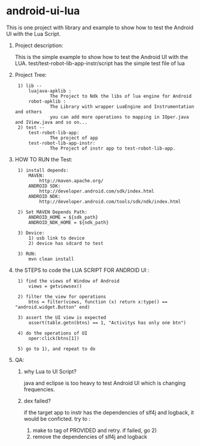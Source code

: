 android-ui-lua
==============

This is one project with library and example to show how to test the Android UI with the Lua Script. 


1. Project description:

    This is the simple example to show how to test the Android UI with the LUA.
    test/test-robot-lib-app-instr/script has the simple test file of lua

2. Project Tree:

        1) lib --
            luajava-apklib :  
                    The Project to Ndk the libs of lua engine for Android 
            robot-apklib : 
                    The Library with wrapper LuaEngine and Instrumentation and others
                    you can add more operations to mapping in IOper.java and IView.java and so on...
        2) test --
            test-robot-lib-app:
                    The project of app
            test-robot-lib-app-instr:
                    The Project of instr app to test-robot-lib-app.

3. HOW TO RUN the Test:

        1) install depends:
            MAVEN: 
                http://maven.apache.org/
            ANDROID SDK:
                http://developer.android.com/sdk/index.html            
            ANDROID NDK:
                http://developer.android.com/tools/sdk/ndk/index.html

        2) Set MAVEN Depends Path:
            ANDROID_HOME = ${sdk_path}
            ANDROID_NDK_HOME = ${ndk_path}
            
        3) Device:
            1) usb link to device
            2) device has sdcard to test
            
        3) RUN:
            mvn clean install


4. the STEPS to code the LUA SCRIPT FOR ANDROID UI :

        1) find the views of Window of Android
            views = getviewsex() 
            
        2) filter the view for operations
            btns = filter(views, function (x) return x:type() == "android.widget.Button" end)
         
        3) assert the UI view is expected
            assert(table.getn(btns) == 1, "Activitys has only one btn")
            
        4) do the operations of UI
            oper:click(btns[1])
            
        5) go to 1), and repeat to do

5. QA:

    1. why Lua to UI Script?
    
       java and eclipse is too heavy to test Android UI which is changing frequencies.
        
    2. dex failed?
    
        if the target app to instr has the dependencies of slf4j and logback, it would be conficted.
        try to :
        1) make <scope> to tag of PROVIDED and retry. if failed, go 2)
        2) remove the dependencies of slf4j and logback
